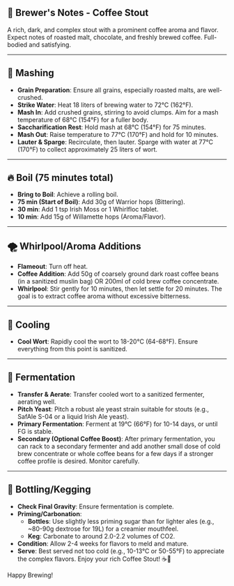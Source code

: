 
## 📝 Brewer's Notes - Coffee Stout

A rich, dark, and complex stout with a prominent coffee aroma and flavor. Expect notes of roasted malt, chocolate, and freshly brewed coffee. Full-bodied and satisfying.

---
## 🌾 Mashing

*   **Grain Preparation**: Ensure all grains, especially roasted malts, are well-crushed.
*   **Strike Water**: Heat 18 liters of brewing water to 72°C (162°F).
*   **Mash In**: Add crushed grains, stirring to avoid clumps. Aim for a mash temperature of 68°C (154°F) for a fuller body.
*   **Saccharification Rest**: Hold mash at 68°C (154°F) for 75 minutes.
*   **Mash Out**: Raise temperature to 77°C (170°F) and hold for 10 minutes.
*   **Lauter & Sparge**: Recirculate, then lauter. Sparge with water at 77°C (170°F) to collect approximately 25 liters of wort.

---
## 🔥 Boil (75 minutes total)

*   **Bring to Boil**: Achieve a rolling boil.
*   **75 min (Start of Boil)**: Add 30g of Warrior hops (Bittering).
*   **30 min**: Add 1 tsp Irish Moss or 1 Whirlfloc tablet.
*   **10 min**: Add 15g of Willamette hops (Aroma/Flavor).

---
## 🌪️ Whirlpool/Aroma Additions

*   **Flameout**: Turn off heat.
*   **Coffee Addition**: Add 50g of coarsely ground dark roast coffee beans (in a sanitized muslin bag) OR 200ml of cold brew coffee concentrate.
*   **Whirlpool**: Stir gently for 10 minutes, then let settle for 20 minutes. The goal is to extract coffee aroma without excessive bitterness.

---
## 🥶 Cooling

*   **Cool Wort**: Rapidly cool the wort to 18-20°C (64-68°F). Ensure everything from this point is sanitized.

---
## 🧪 Fermentation

*   **Transfer & Aerate**: Transfer cooled wort to a sanitized fermenter, aerating well.
*   **Pitch Yeast**: Pitch a robust ale yeast strain suitable for stouts (e.g., SafAle S-04 or a liquid Irish Ale yeast).
*   **Primary Fermentation**: Ferment at 19°C (66°F) for 10-14 days, or until FG is stable.
*   **Secondary (Optional Coffee Boost)**: After primary fermentation, you can rack to a secondary fermenter and add another small dose of cold brew concentrate or whole coffee beans for a few days if a stronger coffee profile is desired. Monitor carefully.

---
## 🍾 Bottling/Kegging

*   **Check Final Gravity**: Ensure fermentation is complete.
*   **Priming/Carbonation**:
    *   **Bottles**: Use slightly less priming sugar than for lighter ales (e.g., ~80-90g dextrose for 19L) for a creamier mouthfeel.
    *   **Keg**: Carbonate to around 2.0-2.2 volumes of CO2.
*   **Condition**: Allow 2-4 weeks for flavors to meld and mature.
*   **Serve**: Best served not too cold (e.g., 10-13°C or 50-55°F) to appreciate the complex flavors. Enjoy your rich Coffee Stout! ☕🍺

Happy Brewing!
